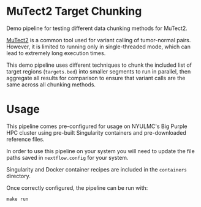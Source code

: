 # MuTect2 Target Chunking

Demo pipeline for testing different data chunking methods for MuTect2.

[MuTect2](https://software.broadinstitute.org/gatk/documentation/tooldocs/3.8-0/org_broadinstitute_gatk_tools_walkers_cancer_m2_MuTect2.php) is a common tool used for variant calling of tumor-normal pairs. However, it is limited to running only in single-threaded mode, which can lead to extremely long execution times. 

This demo pipeline uses different techniques to chunk the included list of target regions (`targets.bed`) into smaller segments to run in parallel, then aggregate all results for comparison to ensure that variant calls are the same across all chunking methods.

# Usage

This pipeline comes pre-configured for usage on NYULMC's Big Purple HPC cluster using pre-built Singularity containers and pre-downloaded reference files. 

In order to use this pipeline on your system you will need to update the file paths saved in `nextflow.config` for your system. 

Singularity and Docker container recipes are included in the `containers` directory.

Once correctly configured, the pipeline can be run with:

```
make run
```


